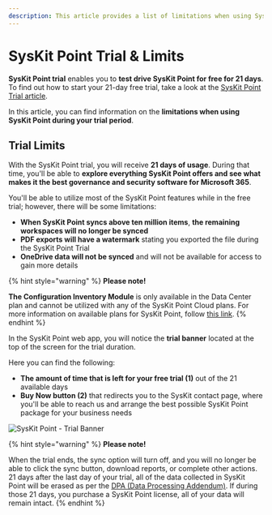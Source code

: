 ```yaml
---
description: This article provides a list of limitations when using SysKit Point during your 21-day trial.
---
```


# SysKit Point Trial & Limits

**SysKit Point trial** enables you to **test drive SysKit Point for free for 21 days**. To find out how to start your 21-day free trial, take a look at the [SysKit Point Trial article](trial.md). 

In this article, you can find information on the **limitations when using SysKit Point during your trial period**.

## Trial Limits

With the SysKit Point trial, you will receive **21 days of usage**. During that time, you'll be able to **explore everything SysKit Point offers and see what makes it the best governance and security software for Microsoft 365**. 

You'll be able to utilize most of the SysKit Point features while in the free trial; however, there will be some limitations:

* **When SysKit Point syncs above ten million items**, **the remaining workspaces will no longer be synced**
* **PDF exports will have a watermark** stating you exported the file during the SysKit Point Trial
* **OneDrive data will not be synced** and will not be available for access to gain more details

{% hint style="warning" %}
**Please note!**&#x20;

**The Configuration Inventory Module** is only available in the Data Center plan and cannot be utilized with any of the SysKit Point Cloud plans. For more information on available plans for SysKit Point, follow [this link](https://www.syskit.com/products/point/pricing/).
{% endhint %}

In the SysKit Point web app, you will notice the **trial banner** located at the top of the screen for the trial duration.

Here you can find the following:

* **The amount of time that is left for your free trial (1)** out of the 21 available days
* **Buy Now button (2)** that redirects you to the SysKit contact page, where you'll be able to reach us and arrange the best possible SysKit Point package for your business needs

![SysKit Point - Trial Banner](../../.gitbook/assets/trial\_trial-banner.png)

{% hint style="warning" %}
**Please note!**&#x20;

When the trial ends, the sync option will turn off, and you will no longer be able to click the sync button, download reports, or complete other actions. 21 days after the last day of your trial, all of the data collected in SysKit Point will be erased as per the [DPA (Data Processing Addendum)](https://www.syskit.com/data-processing-addendum/). If during those 21 days, you purchase a SysKit Point license, all of your data will remain intact.
{% endhint %}
